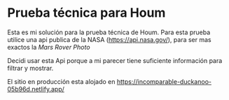 # Prueba técnica para Houm

Esta es mi solución para la prueba técnica de Houm.
Para esta prueba utilice una api publica de la NASA (https://api.nasa.gov/),
para ser mas exactos la *Mars Rover Photo*

Decidi usar esta Api porque a mi parecer tiene suficiente información para filtrar y mostrar.

El sitio en producción esta alojado en https://incomparable-duckanoo-05b96d.netlify.app/

